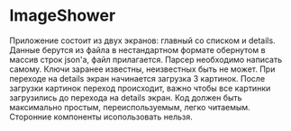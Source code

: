 # ImageShower

Приложение состоит из двух экранов: главный со списком и details.
Данные берутся из файла в нестандартном формате обернутом в массив строк json'a, файл прилагается.
Парсер необходимо написать самому. Ключи заранее известны, неизвестных быть не может.
При переходе на details экран начинается загрузка 3 картинок. После загрузки картинок переход происходит, важно чтобы все картинки загрузились до перехода на details экран.
Код должен быть максимально простым, переиспользуемым, легко читаемым. Сторонние компоненты исопользовать нельзя.
